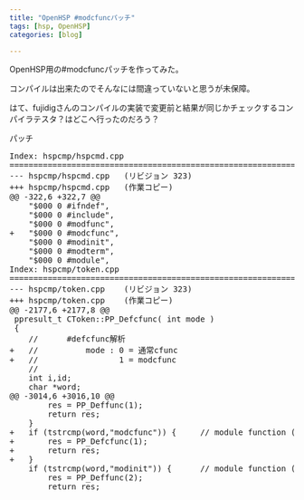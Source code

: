 ```yaml
---
title: "OpenHSP #modcfuncパッチ"
tags: [hsp, OpenHSP]
categories: [blog]

---
```


OpenHSP用の#modcfuncパッチを作ってみた。

コンパイルは出来たのでそんなには間違っていないと思うが未保障。

はて、fujidigさんのコンパイルの実装で変更前と結果が同じかチェックするコンパイラテスタ？はどこへ行ったのだろう？

パッチ

<pre>Index: hspcmp/hspcmd.cpp
===================================================================
--- hspcmp/hspcmd.cpp	(リビジョン 323)
+++ hspcmp/hspcmd.cpp	(作業コピー)
@@ -322,6 +322,7 @@
 	"$000 0 #ifndef",
 	"$000 0 #include",
 	"$000 0 #modfunc",
+	"$000 0 #modcfunc",
 	"$000 0 #modinit",
 	"$000 0 #modterm",
 	"$000 0 #module",
Index: hspcmp/token.cpp
===================================================================
--- hspcmp/token.cpp	(リビジョン 323)
+++ hspcmp/token.cpp	(作業コピー)
@@ -2177,6 +2177,8 @@
 ppresult_t CToken::PP_Defcfunc( int mode )
 {
 	//		#defcfunc解析
+	//			mode : 0 = 通常cfunc
+	//			       1 = modcfunc
 	//
 	int i,id;
 	char *word;
@@ -3014,6 +3016,10 @@
 		res = PP_Deffunc(1);
 		return res;
 	}
+	if (tstrcmp(word,"modcfunc")) {		// module function (2)
+		res = PP_Defcfunc(1);
+		return res;
+	}
 	if (tstrcmp(word,"modinit")) {		// module function (3)
 		res = PP_Deffunc(2);
 		return res;
</pre>